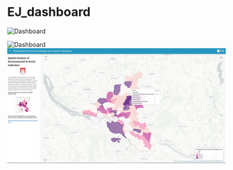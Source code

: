 # EJ_dashboard


<img src="/repository/EJ_dashboard/dashboard.png" alt="Dashboard" title="Dashboard">


![Dashboard]("https://github.com/CharlotteGIS/EJ_dashboard/blob/main/dashboard.PNG?raw=true "Dashboard")
![Dashboard](https://github.com/CharlotteGIS/EJ_dashboard/blob/main/dashboard.PNG "Dashboard")
